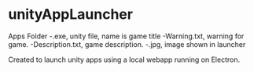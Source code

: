 # unityAppLauncher
Apps Folder
-.exe, unity file, name is game title
-Warning.txt, warning for game.
-Description.txt, game description.
-.jpg, image shown in launcher

Created to launch unity apps using a local webapp running on Electron.
